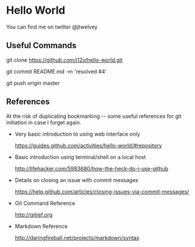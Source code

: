 Hello World
===========
You can find me on twitter @jtwelvey

Useful Commands
--------

  git clone https://github.com/j12y/hello-world.git
  
  git commit README.md -m 'resolved #4'
  
  git push origin master

References
----------
At the risk of duplicating bookmarking -- some useful references for git initiation in case I forget again.

- Very basic introduction to using web interface only

  https://guides.github.com/activities/hello-world/#repository

- Basic introduction using terminal/shell on a local host

  http://lifehacker.com/5983680/how-the-heck-do-i-use-github

- Details on closing an issue with commit messages

  https://help.github.com/articles/closing-issues-via-commit-messages/

- Git Command Reference

  http://gitref.org

- Markdown Reference
 
  http://daringfireball.net/projects/markdown/syntax
  

